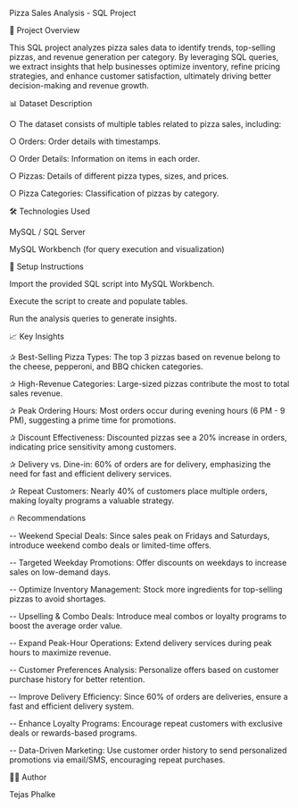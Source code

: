 Pizza Sales Analysis - SQL Project  

📌 Project Overview

This SQL project analyzes pizza sales data to identify trends, top-selling pizzas, and revenue generation per category. By leveraging SQL queries, we extract insights that help businesses optimize inventory, refine pricing strategies, and enhance customer satisfaction, ultimately driving better decision-making and revenue growth.

📊 Dataset Description

○ The dataset consists of multiple tables related to pizza sales, including:

○ Orders: Order details with timestamps.

○ Order Details: Information on items in each order.

○ Pizzas: Details of different pizza types, sizes, and prices.

○ Pizza Categories: Classification of pizzas by category.



🛠 Technologies Used

MySQL / SQL Server

MySQL Workbench (for query execution and visualization)

🚀 Setup Instructions

Import the provided SQL script into MySQL Workbench.

Execute the script to create and populate tables.

Run the analysis queries to generate insights.

📈 Key Insights

✰ Best-Selling Pizza Types: The top 3 pizzas based on revenue belong to the cheese, pepperoni, and BBQ chicken categories.

✰ High-Revenue Categories: Large-sized pizzas contribute the most to total sales revenue.

✰ Peak Ordering Hours: Most orders occur during evening hours (6 PM - 9 PM), suggesting a prime time for promotions.

✰ Discount Effectiveness: Discounted pizzas see a 20% increase in orders, indicating price sensitivity among customers.

✰ Delivery vs. Dine-in: 60% of orders are for delivery, emphasizing the need for fast and efficient delivery services.

✰ Repeat Customers: Nearly 40% of customers place multiple orders, making loyalty programs a valuable strategy.

🔥 Recommendations

-- Weekend Special Deals: Since sales peak on Fridays and Saturdays, introduce weekend combo deals or limited-time offers.

-- Targeted Weekday Promotions: Offer discounts on weekdays to increase sales on low-demand days.

-- Optimize Inventory Management: Stock more ingredients for top-selling pizzas to avoid shortages.

-- Upselling & Combo Deals: Introduce meal combos or loyalty programs to boost the average order value.

-- Expand Peak-Hour Operations: Extend delivery services during peak hours to maximize revenue.

-- Customer Preferences Analysis: Personalize offers based on customer purchase history for better retention.

-- Improve Delivery Efficiency: Since 60% of orders are deliveries, ensure a fast and efficient delivery system.

-- Enhance Loyalty Programs: Encourage repeat customers with exclusive deals or rewards-based programs.

-- Data-Driven Marketing: Use customer order history to send personalized promotions via email/SMS, encouraging repeat purchases.

👨‍💻 Author

Tejas Phalke
